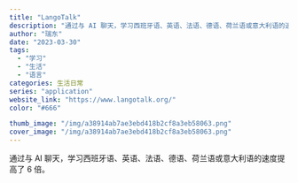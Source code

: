 ```yaml
---
title: "LangoTalk"
description: "通过与 AI 聊天，学习西班牙语、英语、法语、德语、荷兰语或意大利语的速度提高了 6 倍。"
author: "瑞东"
date: "2023-03-30"
tags:
  - "学习"
  - "生活"
  - "语言"
categories: 生活日常
series: "application"
website_link: "https://www.langotalk.org/"
color: "#666"

thumb_image: "/img/a38914ab7ae3ebd418b2cf8a3eb58063.png"
cover_image: "/img/a38914ab7ae3ebd418b2cf8a3eb58063.png"
---
```


通过与 AI 聊天，学习西班牙语、英语、法语、德语、荷兰语或意大利语的速度提高了 6 倍。